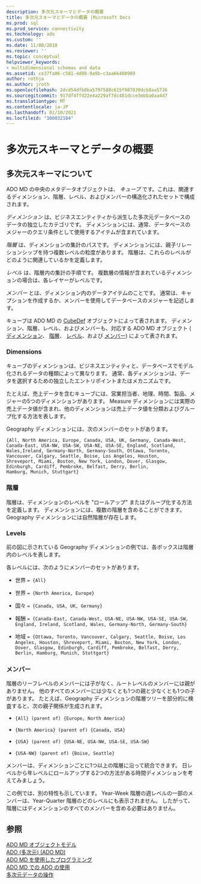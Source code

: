 ```yaml
---
description: 多次元スキーマとデータの概要
title: 多次元スキーマとデータの概要 |Microsoft Docs
ms.prod: sql
ms.prod_service: connectivity
ms.technology: ado
ms.custom: ''
ms.date: 11/08/2018
ms.reviewer: ''
ms.topic: conceptual
helpviewer_keywords:
- multidimensional schemas and data
ms.assetid: ce37fa06-c581-4d80-9a9b-c3aa66408909
author: rothja
ms.author: jroth
ms.openlocfilehash: 2dcd54dfb8ba5797588c615f987830dcb8aa5736
ms.sourcegitcommit: 917df4ffd22e4a229af7dc481dcce3ebba0aa4d7
ms.translationtype: MT
ms.contentlocale: ja-JP
ms.lasthandoff: 02/10/2021
ms.locfileid: "100032184"
---
```

# <a name="overview-of-multidimensional-schemas-and-data"></a>多次元スキーマとデータの概要
## <a name="understanding-multidimensional-schemas"></a>多次元スキーマについて  
 ADO MD の中央のメタデータオブジェクトは、 *キューブ* です。これは、関連するディメンション、階層、レベル、およびメンバーの構造化されたセットで構成されます。  
  
 *ディメンション* は、ビジネスエンティティから派生した多次元データベースのデータの独立したカテゴリです。 ディメンションには、通常、データベースのメジャーのクエリ条件として使用するアイテムが含まれています。  
  
 *階層* は、ディメンションの集計のパスです。 ディメンションには、親子リレーションシップを持つ複数レベルの粒度があります。 階層は、これらのレベルがどのように関連しているかを定義します。  
  
 *レベル* は、階層内の集計の手順です。 複数層の情報が含まれているディメンションの場合は、各レイヤーがレベルです。  
  
 *メンバー* とは、ディメンション内のデータアイテムのことです。 通常は、キャプションを作成するか、メンバーを使用してデータベースのメジャーを記述します。  
  
 キューブは ADO MD の [CubeDef](../../reference/ado-md-api/cubedef-object-ado-md.md) オブジェクトによって表されます。 ディメンション、階層、レベル、およびメンバーも、対応する ADO MD オブジェクト ( [ディメンション](../../reference/ado-md-api/dimension-object-ado-md.md)、 [階層](../../reference/ado-md-api/hierarchy-object-ado-md.md)、 [レベル](../../reference/ado-md-api/level-object-ado-md.md)、および [メンバー](../../reference/ado-md-api/member-object-ado-md.md)) によって表されます。  
  
### <a name="dimensions"></a>Dimensions  
 キューブのディメンションは、ビジネスエンティティと、データベースでモデル化されるデータの種類によって異なります。 通常、各ディメンションは、データを選択するための独立したエントリポイントまたはメカニズムです。  
  
 たとえば、売上データを含むキューブには、営業担当者、地理、時間、製品、メジャーの5つのディメンションがあります。 Measure ディメンションには実際の売上データ値が含まれ、他のディメンションは売上データ値を分類およびグループ化する方法を表します。  
  
 Geography ディメンションには、次のメンバーのセットがあります。  
  
```console
{All, North America, Europe, Canada, USA, UK, Germany, Canada-West,  
Canada-East, USA-NW, USA-SW, USA-NE, USA-SE, England, Scotland,   
Wales,Ireland, Germany-North, Germany-South, Ottawa, Toronto,   
Vancouver, Calgary, Seattle, Boise, Los Angeles, Houston,   
Shreveport, Miami, Boston, New York, London, Dover, Glasgow,   
Edinburgh, Cardiff, Pembroke, Belfast, Derry, Berlin,   
Hamburg, Munich, Stuttgart}  
```  
  
### <a name="hierarchies"></a>階層  
 階層は、ディメンションのレベルを "ロールアップ" またはグループ化する方法を定義します。 ディメンションには、複数の階層を含めることができます。 Geography ディメンションには自然階層が存在します。  
  
### <a name="levels"></a>Levels  
 前の図に示されている Geography ディメンションの例では、各ボックスは階層内のレベルを表します。  
  
 各レベルには、次のようにメンバーのセットがあります。  
  
-   世界 `= {All}`  
  
-   世界 `= {North America, Europe}`  
  
-   国々 `= {Canada, USA, UK, Germany}`  
  
-   報酬 `= {Canada-East, Canada-West, USA-NE, USA-NW, USA-SE, USA-SW, England, Ireland, Scotland, Wales, Germany-North, Germany-South}`  
  
-   地域 `= {Ottawa, Toronto, Vancouver, Calgary, Seattle, Boise, Los Angeles, Houston, Shreveport, Miami, Boston, New York, London, Dover, Glasgow, Edinburgh, Cardiff, Pembroke, Belfast, Derry, Berlin, Hamburg, Munich, Stuttgart}`  
  
### <a name="members"></a>メンバー  
 階層のリーフレベルのメンバーには子がなく、ルートレベルのメンバーには親がありません。 他のすべてのメンバーには少なくとも1つの親と少なくとも1つの子があります。 たとえば、Geography ディメンションの階層ツリーを部分的に検査すると、次の親子関係が生成されます。  
  
-   `{All} (parent of) {Europe, North America}`  
  
-   `{North America} (parent of) {Canada, USA}`  
  
-   `{USA} (parent of) {USA-NE, USA-NW, USA-SE, USA-SW}`  
  
-   `{USA-NW} (parent of) {Boise, Seattle}`  
  
 メンバーは、ディメンションごとに1つ以上の階層に沿って統合できます。 日レベルから年レベルにロールアップする2つの方法がある時間ディメンションを考えてみましょう。  
  
 この例では、別の特性も示しています。 Year-Week 階層の週レベルの一部のメンバーは、Year-Quarter 階層のどのレベルにも表示されません。 したがって、階層にはディメンションのすべてのメンバーを含める必要はありません。  
  
## <a name="see-also"></a>参照  
 [ADO MD オブジェクトモデル](../../reference/ado-md-api/ado-md-object-model.md)   
 [ADO (多次元) (ADO MD)](./ado-multidimensional-ado-md.md)   
 [ADO MD を使用したプログラミング](./programming-with-ado-md.md)   
 [ADO MD での ADO の使用](./using-ado-with-ado-md.md)   
 [多次元データの操作](./working-with-multidimensional-data.md)